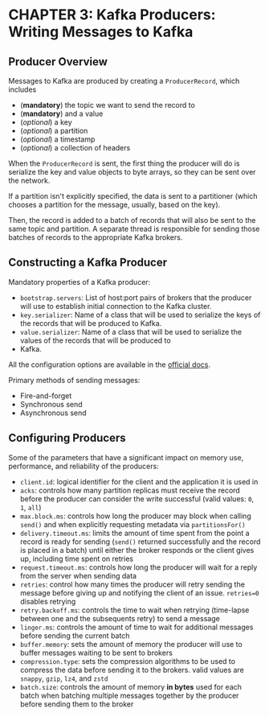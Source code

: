 # CHAPTER 3: Kafka Producers: Writing Messages to Kafka

## Producer Overview

Messages to Kafka are produced by creating a `ProducerRecord`, which includes

- (**mandatory**) the topic we want to send the record to
- (**mandatory**) and a value
- (_optional_) a key
- (_optional_) a partition
- (_optional_) a timestamp
- (_optional_) a collection of headers

When the `ProducerRecord` is sent, the first thing the producer will do is serialize the key and value objects to
byte arrays, so they can be sent over the network.

If a partition isn't explicitly specified, the data is sent to a partitioner (which chooses a partition for the
message, usually, based on the key).

Then, the record is added to a batch of records that will also be sent to the same topic and partition. A separate
thread is responsible for sending those batches of records to the appropriate Kafka brokers.

## Constructing a Kafka Producer

Mandatory properties of a Kafka producer:

- `bootstrap.servers`: List of host:port pairs of brokers that the producer will use to establish initial connection to
  the Kafka cluster.
- `key.serializer`: Name of a class that will be used to serialize the keys of the records that will be produced to
  Kafka.
- `value.serializer`: Name of a class that will be used to serialize the values of the records that will be produced to
- Kafka.

All the configuration options are available in
the [official docs](https://kafka.apache.org/documentation.html#producerconfigs).

Primary methods of sending messages:

- Fire-and-forget
- Synchronous send
- Asynchronous send

## Configuring Producers

Some of the parameters that have a significant impact on memory use, performance, and reliability of the producers:

- `client.id`: logical identifier for the client and the application it is used in
- `acks`: controls how many partition replicas must receive the record before the producer can consider the write
  successful (valid values: `0`, `1`, `all`)
- `max.block.ms`: controls how long the producer may block when calling `send()` and when explicitly requesting metadata
  via `partitionsFor()`
- `delivery.timeout.ms`: limits the amount of time spent from the point a record is ready for sending (`send()` returned
  successfully and the record is placed in a batch) until either the broker responds or the client gives up, including
  time spent on retries
- `request.timeout.ms`: controls how long the producer will wait for a reply from the server when sending data
- `retries`: control how many times the producer will retry sending the message before giving up and notifying the
  client of an issue. `retries=0` disables retrying
- `retry.backoff.ms`: controls the time to wait when retrying (time-lapse between one and the subsequents retry) to send
  a message
- `linger.ms`: controls the amount of time to wait for additional messages before sending the current batch
- `buffer.memory`: sets the amount of memory the producer will use to buffer messages waiting to be sent to brokers
- `compression.type`: sets the compression algorithms to be used to compress the data before sending it to the brokers.
  valid values are `snappy`, `gzip`, `lz4`, and `zstd`
- `batch.size`: controls the amount of memory **in bytes** used for each batch when batching multiple messages together
  by the producer before sending them to the broker
